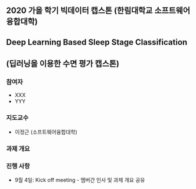 ## 2020 가을 학기 빅데이터 캡스톤 (한림대학교 소프트웨어융합대학)
## Deep Learning Based Sleep Stage Classification
## (딥러닝을 이용한 수면 평가 캡스톤)

### 참여자
   - XXX
   - YYY
   
### 지도교수
   - 이정근 (소프트웨어융합대학)
   
### 과제 개요

### 진행 사항
   - 9월 4일: Kick off meeting - 멤버간 인사 및 과제 개요 공유
   



